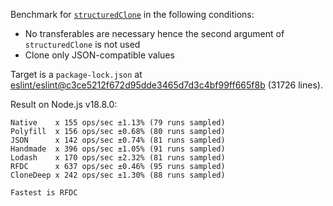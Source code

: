 Benchmark for [`structuredClone`](https://developer.mozilla.org/en-US/docs/Web/API/structuredClone) in the following conditions:

- No transferables are necessary hence the second argument of `structuredClone` is not used
- Clone only JSON-compatible values

Target is a `package-lock.json` at [eslint/eslint@c3ce5212f672d95dde3465d7d3c4bf99ff665f8b](https://github.com/eslint/eslint/tree/c3ce5212f672d95dde3465d7d3c4bf99ff665f8b) (31726 lines).

Result on Node.js v18.8.0:

```
Native    x 155 ops/sec ±1.13% (79 runs sampled)
Polyfill  x 156 ops/sec ±0.68% (80 runs sampled)
JSON      x 142 ops/sec ±0.74% (81 runs sampled)
Handmade  x 396 ops/sec ±1.05% (91 runs sampled)
Lodash    x 170 ops/sec ±2.32% (81 runs sampled)
RFDC      x 637 ops/sec ±0.46% (95 runs sampled)
CloneDeep x 242 ops/sec ±1.30% (88 runs sampled)

Fastest is RFDC
```
